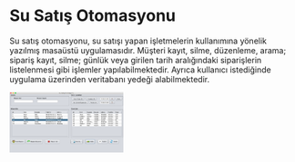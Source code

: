 # Su Satış Otomasyonu

Su satış otomasyonu, su satışı yapan işletmelerin kullanımına yönelik yazılmış masaüstü uygulamasıdır. Müşteri kayıt, silme, düzenleme, arama; sipariş kayıt, silme; günlük veya girilen tarih aralığındaki siparişlerin listelenmesi gibi işlemler yapılabilmektedir. Ayrıca kullanıcı istediğinde uygulama üzerinden veritabanı yedeği alabilmektedir.

<a href="https://github.com/kaankilic94/javaswingsusatisotmasyonu/blob/master/screenshots/1.png">
<img src="https://github.com/kaankilic94/javaswingsusatisotmasyonu/blob/master/screenshots/1.png" width="200" style="max-width:100%;"></a>



